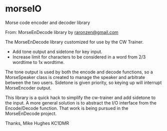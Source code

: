 # morseIO
Morse code encoder and decoder library

From: MorseEnDecode library by raronzen@gmail.com

The MorseEnDecode library customized for use by the CW Trainer.
 - Add tone output and sidetone for key input.
 - Increase limit for characters to be considered in a word from 2/3 wordtime to 1x wordtime.
 
 The tone output is used by both the encode and decode functions, so a MorseSpeaker class is created to manage
 the speaker and arbitrate between the two users. Sidetone is given priority, so keying up will interrupt
 MorseEncoder output.
 
 This library is a quick hack to simplify the cw-trainer and add sidetone to the input. A more general solution
 is to abstract the I/O interface from the Encode/Decode function. That work is being pursued in the MorseEnDecode
 project.
 
 Thanks, Mike Hughes KC1DMR
 
